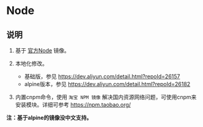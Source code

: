 # Node

## 说明

1. 基于 [官方Node](https://hub.docker.com/_/node/) 镜像。
2. 本地化修改。

    * 基础版，参见 https://dev.aliyun.com/detail.html?repoId=26157 
    * alpine版本，参见 https://dev.aliyun.com/detail.html?repoId=26182

3. 内置cnpm命令，使用 `淘宝 NPM 镜像` 解决国内资源网络问题，可使用cnpm来安装模块。详细可参考 https://npm.taobao.org/

**注：基于alpine的镜像没中文支持。**
